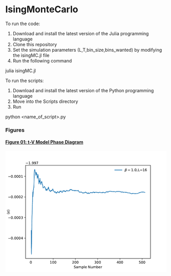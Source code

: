# IsingMonteCarlo
 
To run the code:

1. Download and install the latest version of the Julia programming language
2. Clone this repository
3. Set the simulation parameters (L,T,bin_size,bins_wanted) by modifying the isingMC.jl file
4. Run the following command

 julia isingMC.jl

To run the scripts:

1. Download and install the latest version of the Python programming language
2. Move into the Scripts directory
3. Run

 python <name_of_script>.py
 
 ### Figures

#### [Figure 01: t-V Model Phase Diagram](https://github.com/ecasiano/IsingMonteCarlo/blob/main/Figures/a_equilibration_beta_1.0.pdf)
<img src="https://github.com/ecasiano/IsingMonteCarlo/blob/main/Figures/a_equilibration_beta_1.0.pdf">
